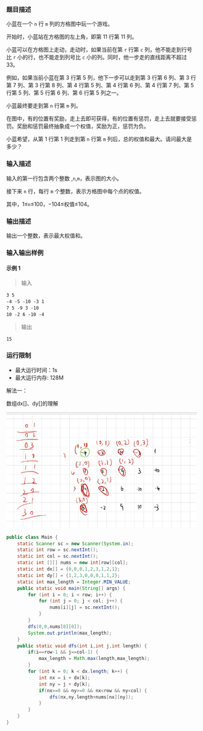 ### 题目描述

小蓝在一个 `n` 行 `m` 列的方格图中玩一个游戏。

开始时，小蓝站在方格图的左上角，即第 11 行第 11 列。

小蓝可以在方格图上走动，走动时，如果当前在第 `r` 行第 `c` 列，他不能走到行号比 `r` 小的行，也不能走到列号比 `c` 小的列。同时，他一步走的直线距离不超过 33。

例如，如果当前小蓝在第 3 行第 5 列，他下一步可以走到第 3 行第 6 列、第 3 行第 7 列、第 3 行第 8 列、第 4 行第 5 列、第 4 行第 6 列、第 4 行第 7 列、第 5 行第 5 列、第 5 行第 6 列、第 6 行第 5 列之一。

小蓝最终要走到第 `n` 行第 `m` 列。

在图中，有的位置有奖励，走上去即可获得，有的位置有惩罚，走上去就要接受惩罚。奖励和惩罚最终抽象成一个权值，奖励为正，惩罚为负。

小蓝希望，从第 1 行第 1 列走到第 `n` 行第 `m` 列后，总的权值和最大。请问最大是多少？

### 输入描述

输入的第一行包含两个整数 ,`n`,`m`，表示图的大小。

接下来 `n` 行，每行 `m` 个整数，表示方格图中每个点的权值。

其中，1≤`n`≤100，−104≤权值≤104。

### 输出描述

输出一个整数，表示最大权值和。

### 输入输出样例

#### 示例 1

> 输入

```txt
3 5
-4 -5 -10 -3 1
7 5 -9 3 -10
10 -2 6 -10 -4
```

> 输出

```txt
15
```

### 运行限制

- 最大运行时间：1s
- 最大运行内存: 128M

解法一：

数组dx[]、dy[]的理解

![](images/dxdy.jpg)

```java
public class Main {
	static Scanner sc = new Scanner(System.in);
	static int row = sc.nextInt();
	static int col = sc.nextInt();
	static int [][] nums = new int[row][col];
	static int dx[] = {0,0,0,1,2,3,1,2,1};
	static int dy[] = {1,2,3,0,0,0,1,1,2};
	static int max_length = Integer.MIN_VALUE;
	public static void main(String[] args) {
		for (int i = 0; i < row; i++) {
			for (int j = 0; j < col; j++) {
				nums[i][j] = sc.nextInt();
			}
		}
		dfs(0,0,nums[0][0]);
		System.out.println(max_length);
	}
	public static void dfs(int i,int j,int length) {
		if(i==row-1 && j==col-1) {
			max_length = Math.max(length,max_length);
		}
		for (int k = 0; k < dx.length; k++) {
			int nx = i + dx[k];
			int ny = j + dy[k];
			if(nx>=0 && ny>=0 && nx<row && ny<col) {
				dfs(nx,ny,length+nums[nx][ny]);
			}
		}
	}
}
```

